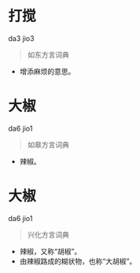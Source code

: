 # 打搅
da3 jio3
> 如东方言词典
- 增添麻烦的意思。

# 大椒
da6 jio1
> 如皋方言词典
- 辣椒。

# 大椒
da6 jio1
> 兴化方言词典
- 辣椒，又称“胡椒”。
- 由辣椒路成的糊状物，也称“大胡椒”。
